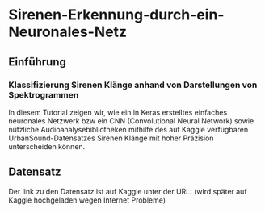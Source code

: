 # Sirenen-Erkennung-durch-ein-Neuronales-Netz
## Einführung
### Klassifizierung Sirenen Klänge anhand von Darstellungen von Spektrogrammen

In diesem Tutorial zeigen wir, wie ein in Keras erstelltes einfaches neuronales Netzwerk bzw ein CNN (Convolutional Neural Network) sowie nützliche Audioanalysebibliotheken mithilfe des auf Kaggle verfügbaren UrbanSound-Datensatzes Sirenen Klänge mit hoher Präzision unterscheiden können.

## Datensatz
Der link zu den Datensatz ist auf Kaggle unter der URL:
(wird später auf Kaggle hochgeladen wegen Internet Probleme)
